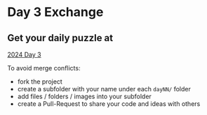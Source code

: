 # Day 3 Exchange

## Get your daily puzzle at

[2024 Day 3](https://adventofcode.com/2024/day/3)

To avoid merge conflicts:

* fork the project
* create a subfolder with your name under each `dayNN/` folder
* add files / folders / images into your subfolder
* create a Pull-Request to share your code and ideas with others

